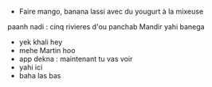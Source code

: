* Faire mango, banana lassi avec du yougurt à la mixeuse

paanh nadi : cinq rivieres d'ou panchab
Mandir yahi banega


* yek khali hey
* mehe Martin hoo
* app dekna : maintenant tu vas voir
* yahi ici
* baha las bas
